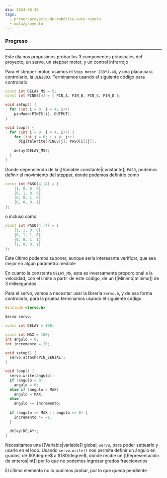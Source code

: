 ```yaml
---
dia: 2024-08-30
tags:
  - primer-proyecto-de-robótica-auto-remoto
  - nota/proyecto
---
```

### Progreso
---
Este día nos propusimos probar los $3$ componentes principales del proyecto, un servo, un stepper motor, y un control infrarrojo

Para el stepper motor, usamos el `Step motor 28BYJ-48`, y una placa para controlarlo, la `ULN2003`. Terminamos usando el siguiente código para controlarlo

```c++
const int DELAY_MS = 5;
const int PINES[4] = { PIN_A, PIN_B, PIN_C, PIN_D };

void setup() {
  for (int i = 0; i < 4; i++)
    pinMode(PINES[i], OUTPUT);
}

void loop() {
  for (int i = 0; i < 4; i++) {
    for (int j = 0; j < 4; j++)
      digitalWrite(PINES[j], PASO[i][j]); 
    
    delay(DELAY_MS);
  }
}
```

Donde dependiendo de la [[Variable constante|constante]] `PASO`, podemos definir el movimiento del stepper, donde podemos definirlo como 
```c++
const int PASO[4][4] = {
    {1, 0, 0, 0},
    {0, 1, 0, 0},
    {0, 0, 1, 0},
    {0, 0, 0, 1}
};
```

o incluso como
```c++
const int PASO[4][4] = {
    {1, 1, 0, 0},
    {0, 1, 1, 0},
    {0, 0, 1, 1},
    {1, 0, 0, 1}
};
```

Este último podemos suponer, aunque sería interesante verificar, que sea mejor en algún parámetro medible

En cuanto la constante `DELAY_MS`, esta es inversamente proporcional a la velocidad, con el límite a partir de este código, de un [[Mínimo|mínimo]] de $3$ milisegundos

Para el servo, vamos a necesitar usar la librería `Servo.h`, y de esa forma controlarlo, para la prueba terminamos usando el siguiente código
```c++
#include <Servo.h>

Servo servo;

const int DELAY = 100;

const int MAX = 180;
int angulo = 0;
int incremento = 20;

void setup() {
  servo.attach(PIN_SENIAL);
}

void loop() {
  servo.write(angulo);
  if (angulo < 0)
    angulo = 0;
  else if (angulo > MAX)
    angulo = MAX;
  else
    angulo += incremento;
  
  if (angulo >= MAX || angulo <= 0) {
    incremento *= -1;
  }

  delay(DELAY);
}
```

Necesitamos una [[Variable|variable]] global, `servo`, para poder settearlo y usarlo en el loop. Usando `servo.write()` nos permite definir un ángulo en grados, de $0\degree$ a $180\degree$, donde recibe un [[Representación de enteros|int]] por lo que no podemos ingresar grados fraccionarios

El último elemento no lo pudimos probar, por lo que queda pendiente